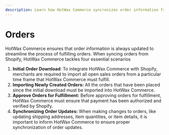```yaml
---
description: Learn how HotWax Commerce syncronizes order information from shopify.
---
```


# Orders

HotWax Commerce ensures that order information is always updated to streamline the process of fulfilling orders. When syncing orders from Shopify, HotWax Commerce tackles four essential scenarios

1. **Initial Order Download**: To integrate HotWax Commerce with Shopify, merchants are required to import all open sales orders from a particular time frame that HotWax Commerce must fulfill.
2. **Importing Newly Created Orders:** All the orders that have been placed since the initial download must be imported into HotWax Commerce.
3. **Approve Orders for Fulfillment:** Before approving orders for fulfillment, HotWax Commerce must ensure that payment has been authorized and verified by Shopify.
4. **Synchronizing Order Updates:** When making changes to orders, like updating shipping addresses, item quantities, or item details, it is important to inform HotWax Commerce to ensure proper synchronization of order updates.
